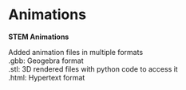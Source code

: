 # Animations

__STEM Animations__  

Added animation files in multiple formats  
.gbb: Geogebra format  
.stl: 3D rendered files with python code to access it  
.html: Hypertext format
